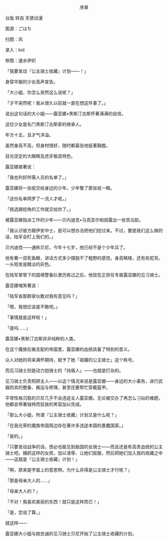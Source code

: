 <p align="center">序章</p>

台版 转自 天使动漫

图源：ごはち

扫图：风

录入：kid

修图：速水伊织

「我要发动『公主骑士收藏』计划——！」

身穿华服的少女高声宣告。

「大小姐，你怎么突然这么说呢？」

「才不突然呢！我从很久以前就一直在想这件事了。」

说出这句话的大小姐——露亚娜•黑斯汀古斯怀著满满的自信。

这位少女是名门黑斯汀古斯家的继承人。

年方十五，且才气洋溢。

虽然身高不高，但身材很好，随时都嚣张地挺著胸膛。

目光坚定的大眼睛及虎牙极具特色。

露亚娜接著说：

「我也列好所需人员的名单了。」

露亚娜将一张纸交给身边的少年。少年瞥了那张纸一眼。

「这份名单网罗了一流人才呢。」

「挑选跟挖角的工作就交给你了。」

被露亚娜指派工作的少年——贝内迪克•马克亚尔帕因露出一张苦瓜脸。

「我认识彼方跟伊安中士，是可以想办法把他们挖过来。不过，要是我们这么做的话，陆军会盯上我们的。」

贝内迪克——通称贝尼，今年十七岁，他已经不是个少年兵了。

他有著一双死鱼眼，讲话方式多少摆脱不了粗野的感觉。身高略矮，还有些驼背。一头短发是黯淡的灰色。

在陆军掌管下的国境警备队里历练过之后，他现在正担任专属露亚娜的见习骑士。

露亚娜嗤笑著说：

「陆军省那群家伙敢对我有意见吗？」

「嗯，我想应该是不敢吧。」

「事情就是这样啦！」

「是吗……」

露亚娜•黑斯汀古斯并非纯粹的人类。

在这个魔族后裔支配的帝国里，露亚娜的血统具备了特别的意义。

众人对她的将来满怀期待，赋予了她「祖魔的公主骑士」这个称号。

而见习骑士则是动力铠骑士的「持盾人」——也就是打杂的。

见习骑士负责照顾主人——以这个情况来说是露亚娜——身边的大小事务，进行武器防具的整备、搬运与修理，甚至还要帮忙穿戴盔甲。

平常性格沉稳的贝尼几乎不会违逆主人露亚娜。无论被交办了再怎么刁钻的难题，他都会带著独特而狂放的笑容加以完成。

「那么大小姐，所谓『公主骑士收藏』计划又是什么呢？」

「在我光荣的魔族帝国周边存在著许多违逆本国的愚蠢国家。」

「是的。」

「只要发动战争的话，想必也能见到敌国的女骑士——而且还是有高贵血统的公主骑士吧。捕抓这样的女孩，加以凌辱、让她们屈服，然后把她们加入我的收藏之中——这就是『公主骑士收藏』计划！」

「啊，原来是字面上的意思啊。为什么非得是公主骑士才行呢？」

「那是母亲大人的……」

「母亲大人的？」

「不对！我喜欢美丽的东西！就只是这样而已！」

「是，您说了算。」

就这样——

露亚娜大小姐与她忠诚的见习骑士贝尼开始了公主骑士收藏的计划。

